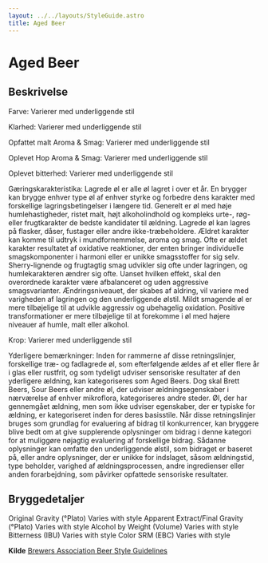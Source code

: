 ```yaml
---
layout: ../../layouts/StyleGuide.astro
title: Aged Beer
---
```

# Aged Beer

## Beskrivelse
Farve: Varierer med underliggende stil

Klarhed: Varierer med underliggende stil

Opfattet malt Aroma &amp; Smag: Varierer med underliggende stil

Oplevet Hop Aroma &amp; Smag: Varierer med underliggende stil

Oplevet bitterhed: Varierer med underliggende stil

Gæringskarakteristika: Lagrede øl er alle øl lagret i over et år. En brygger kan brygge enhver type øl af enhver styrke og forbedre dens karakter med forskellige lagringsbetingelser i længere tid. Generelt er øl med høje humlehastigheder, ristet malt, højt alkoholindhold og kompleks urte-, røg- eller frugtkarakter de bedste kandidater til ældning. Lagrede øl kan lagres på flasker, dåser, fustager eller andre ikke-træbeholdere. Ældret karakter kan komme til udtryk i mundfornemmelse, aroma og smag. Ofte er ældet karakter resultatet af oxidative reaktioner, der enten bringer individuelle smagskomponenter i harmoni eller er unikke smagsstoffer for sig selv. Sherry-lignende og frugtagtig smag udvikler sig ofte under lagringen, og humlekarakteren ændrer sig ofte. Uanset hvilken effekt, skal den overordnede karakter være afbalanceret og uden aggressive smagsvarianter. Ændringsniveauet, der skabes af aldring, vil variere med varigheden af ​​lagringen og den underliggende ølstil. Mildt smagende øl er mere tilbøjelige til at udvikle aggressiv og ubehagelig oxidation. Positive transformationer er mere tilbøjelige til at forekomme i øl med højere niveauer af humle, malt eller alkohol.

Krop: Varierer med underliggende stil

Yderligere bemærkninger: Inden for rammerne af disse retningslinjer, forskellige træ- og fadlagrede øl, som efterfølgende ældes af et eller flere år i glas eller rustfrit, og som tydeligt udviser sensoriske resultater af den yderligere ældning, kan kategoriseres som Aged Beers. Dog skal Brett Beers, Sour Beers eller andre øl, der udviser ældningsegenskaber i nærværelse af enhver mikroflora, kategoriseres andre steder. Øl, der har gennemgået ældning, men som ikke udviser egenskaber, der er typiske for ældning, er kategoriseret inden for deres basisstile.						Når disse retningslinjer bruges som grundlag for evaluering af bidrag til konkurrencer, kan bryggere blive bedt om at give supplerende oplysninger om bidrag i denne kategori for at muliggøre nøjagtig evaluering af forskellige bidrag. Sådanne oplysninger kan omfatte den underliggende ølstil, som bidraget er baseret på, eller andre oplysninger, der er unikke for indslaget, såsom ældningstid, type beholder, varighed af ældningsprocessen, andre ingredienser eller anden forarbejdning, som påvirker opfattede sensoriske resultater.




## Bryggedetaljer
Original Gravity (°Plato) Varies with style 
Apparent Extract/Final Gravity (°Plato) Varies with style 
Alcohol by Weight (Volume) Varies with style 
Bitterness (IBU) Varies with style
Color SRM (EBC) Varies with style					



**Kilde**
[Brewers Association Beer Style Guidelines](https://www.brewersassociation.org/)
